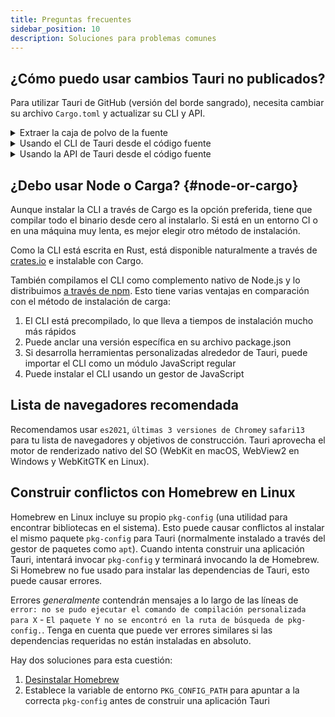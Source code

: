 ```yaml
---
title: Preguntas frecuentes
sidebar_position: 10
description: Soluciones para problemas comunes
---
```


## ¿Cómo puedo usar cambios Tauri no publicados?

Para utilizar Tauri de GitHub (versión del borde sangrado), necesita cambiar su archivo `Cargo.toml` y actualizar su CLI y API.

<details>
  <summary>Extraer la caja de polvo de la fuente</summary>

Añade esto a tu archivo `Cargo.toml`:

```toml title=Cargo.toml
[patch.crates-io]
tauri = { git = "https://github.com/tauri-apps/tauri", branch = "dev" }
tauri-build = { git = "https://github.com/tauri-apps/tauri", branch = "dev" }
```

Esto obligará a todas tus dependencias a usar `tauri` y `tauri-build` de Git en lugar de crates.io.

</details>

<details>
  <summary>Usando el CLI de Tauri desde el código fuente</summary>

Si está utilizando la CLI de Carga, puede instalarla directamente desde GitHub:

```shell
cargo install --git https://github.com/tauri-apps/tauri --branch dev tauri-cli
```

Si estás usando el paquete `@tauri-apps/cli` , necesitarás clonar el repositorio y construirlo:

```shell
git clone https://github.com/tauri-apps/tauri
git checkout dev
cd tauri/tooling/cli/node
yarn
build yarn
```

Para usarlo, ejecute directamente con nodo:

```shell
node /path/to/tauri/tooling/cli/node/tauri.js dev
node /path/to/tauri/tooling/cli/node/tauri.js build
```

Alternativamente, puedes ejecutar tu aplicación con Cargo directamente:

```shell
cd src-tauri
cargo run --no-default-features # en lugar de tauri dev
carga build # en lugar de tauri build - no empaquetará tu aplicación aunque
```

</details>

<details>
  <summary>Usando la API de Tauri desde el código fuente</summary>

Se recomienda usar también el paquete Tauri API de origen cuando se utiliza la caja Tauri de GitHub (aunque puede que no sea necesario). Para construirlo desde el código fuente, ejecute el siguiente script:

```shell
git clone https://github.com/tauri-apps/tauri
git checkout dev
cd tauri/tooling/api
yarn
build yarn
```

Ahora puedes enlazarlo usando hilos:

```shell
cd dist
yarn link
cd /path/to/tu/proyecto
yarn link @tauri-apps/api
```

O puede cambiar su package.json para que apunte a la carpeta dist directamente:

```json title=package.json
{
  "dependencies": {
    "@tauri-apps/api": "/path/to/tauri/tooling/api/dist"
  }
}
```

</details>

## ¿Debo usar Node o Carga? {#node-or-cargo}

Aunque instalar la CLI a través de Cargo es la opción preferida, tiene que compilar todo el binario desde cero al instalarlo. Si está en un entorno CI o en una máquina muy lenta, es mejor elegir otro método de instalación.

Como la CLI está escrita en Rust, está disponible naturalmente a través de [crates.io][] e instalable con Cargo.

También compilamos el CLI como complemento nativo de Node.js y lo distribuimos [a través de npm][]. Esto tiene varias ventajas en comparación con el método de instalación de carga:

1. El CLI está precompilado, lo que lleva a tiempos de instalación mucho más rápidos
2. Puede anclar una versión específica en su archivo package.json
3. Si desarrolla herramientas personalizadas alrededor de Tauri, puede importar el CLI como un módulo JavaScript regular
4. Puede instalar el CLI usando un gestor de JavaScript

## Lista de navegadores recomendada

Recomendamos usar `es2021`, `últimas 3 versiones de Chrome`y `safari13` para tu lista de navegadores y objetivos de construcción. Tauri aprovecha el motor de renderizado nativo del SO (WebKit en macOS, WebView2 en Windows y WebKitGTK en Linux).

## Construir conflictos con Homebrew en Linux

Homebrew en Linux incluye su propio `pkg-config` (una utilidad para encontrar bibliotecas en el sistema). Esto puede causar conflictos al instalar el mismo paquete `pkg-config` para Tauri (normalmente instalado a través del gestor de paquetes como `apt`). Cuando intenta construir una aplicación Tauri, intentará invocar `pkg-config` y terminará invocando la de Homebrew. Si Homebrew no fue usado para instalar las dependencias de Tauri, esto puede causar errores.

Errores _generalmente_ contendrán mensajes a lo largo de las líneas de `error: no se pudo ejecutar el comando de compilación personalizada para X` - `El paquete Y no se encontró en la ruta de búsqueda de pkg-config.`. Tenga en cuenta que puede ver errores similares si las dependencias requeridas no están instaladas en absoluto.

Hay dos soluciones para esta cuestión:

1. [Desinstalar Homebrew][]
2. Establece la variable de entorno `PKG_CONFIG_PATH` para apuntar a la correcta `pkg-config` antes de construir una aplicación Tauri

[crates.io]: https://crates.io/crates/tauri-cli
[a través de npm]: https://www.npmjs.com/package/@tauri-apps/cli
[Desinstalar Homebrew]: https://docs.brew.sh/FAQ#how-do-i-uninstall-homebrew
